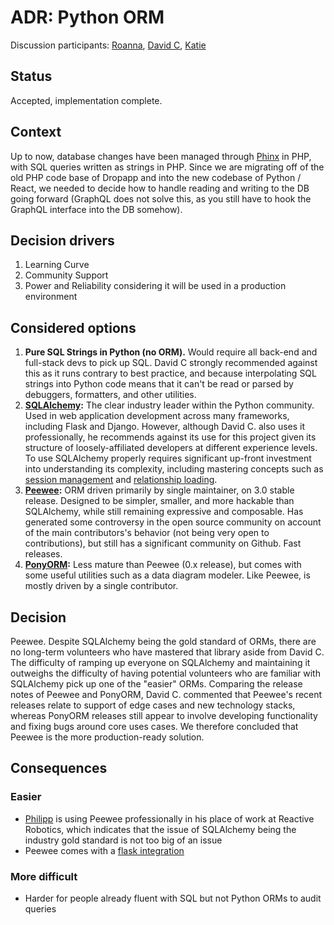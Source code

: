 # ADR: Python ORM 
Discussion participants: [Roanna](https://github.com/orgs/boxwise/people/aerinsol), [David C](https://github.com/orgs/boxwise/people/jdcsgh), [Katie](https://github.com/orgs/boxwise/people/mcgnly)

## Status

Accepted, implementation complete. 

## Context

Up to now, database changes have been managed through [Phinx](https://phinx.org/) in PHP, with SQL queries written as strings in PHP. Since we are migrating off of the old PHP code base of Dropapp and into the new codebase of Python / React, we needed to decide how to handle reading and writing to the DB going forward (GraphQL does not solve this, as you still have to hook the GraphQL interface into the DB somehow). 

## Decision drivers

1. Learning Curve
2. Community Support
3. Power and Reliability considering it will be used in a production environment

## Considered options

1. **Pure SQL Strings in Python (no ORM).** Would require all back-end and full-stack devs to pick up SQL. David C strongly recommended against this as it runs contrary to best practice, and because interpolating SQL strings into Python code means that it can't be read or parsed by debuggers, formatters, and other utilities.
2. **[SQLAlchemy](https://www.sqlalchemy.org/):** The clear industry leader within the Python community. Used in web application development across many frameworks, including Flask and Django. However, although David C. also uses it professionally, he recommends against its use for this project given its structure of loosely-affiliated developers at different experience levels. To use SQLAlchemy properly requires significant up-front investment into understanding its complexity, including mastering concepts such as [session management](https://docs.sqlalchemy.org/en/13/orm/session.html) and [relationship loading](https://docs.sqlalchemy.org/en/13/orm/loading_relationships.html).
3. **[Peewee](http://docs.peewee-orm.com/en/latest/):** ORM driven primarily by single maintainer, on 3.0 stable release. Designed to be simpler, smaller, and more hackable than SQLAlchemy, while still remaining expressive and composable. Has generated some controversy in the open source community on account of the main contributors's behavior (not being very open to contributions), but still has a significant community on Github. Fast releases.
4. **[PonyORM](https://ponyorm.org/):** Less mature than Peewee (0.x release), but comes with some useful utilities such as a data diagram modeler. Like Peewee, is mostly driven by a single contributor.


## Decision
Peewee. Despite SQLAlchemy being the gold standard of ORMs, there are no long-term volunteers who have mastered that library aside from David C. The difficulty of ramping up everyone on SQLAlchemy and maintaining it outweighs the difficulty of having potential volunteers who are familiar with SQLAlchemy pick up one of the "easier" ORMs. Comparing the release notes of Peewee and PonyORM, David C. commented that Peewee's recent releases relate to support of edge cases and new technology stacks, whereas PonyORM releases still appear to involve developing functionality and fixing bugs around core uses cases. We therefore concluded that Peewee is the more production-ready solution.

## Consequences

### Easier
- [Philipp](https://github.com/orgs/boxwise/people/pylipp) is using Peewee professionally in his place of work at Reactive Robotics, which indicates that the issue of SQLAlchemy being the industry gold standard is not too big of an issue
- Peewee comes with a [flask integration](http://docs.peewee-orm.com/en/latest/peewee/playhouse.html#flask-utils)


### More difficult
- Harder for people already fluent with SQL but not Python ORMs to audit queries 
